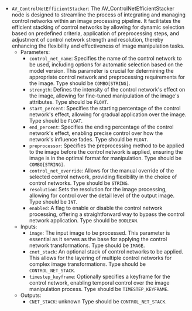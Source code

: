 - `AV_ControlNetEfficientStacker`: The AV_ControlNetEfficientStacker node is designed to streamline the process of integrating and managing control networks within an image processing pipeline. It facilitates the efficient stacking of control networks by allowing for dynamic selection based on predefined criteria, application of preprocessing steps, and adjustment of control network strength and resolution, thereby enhancing the flexibility and effectiveness of image manipulation tasks.
    - Parameters:
        - `control_net_name`: Specifies the name of the control network to be used, including options for automatic selection based on the model version. This parameter is crucial for determining the appropriate control network and preprocessing requirements for the image. Type should be `COMBO[STRING]`.
        - `strength`: Defines the intensity of the control network's effect on the image, allowing for fine-tuned manipulation of the image's attributes. Type should be `FLOAT`.
        - `start_percent`: Specifies the starting percentage of the control network's effect, allowing for gradual application over the image. Type should be `FLOAT`.
        - `end_percent`: Specifies the ending percentage of the control network's effect, enabling precise control over how the network's influence fades. Type should be `FLOAT`.
        - `preprocessor`: Specifies the preprocessing method to be applied to the image before the control network is applied, ensuring the image is in the optimal format for manipulation. Type should be `COMBO[STRING]`.
        - `control_net_override`: Allows for the manual override of the selected control network, providing flexibility in the choice of control networks. Type should be `STRING`.
        - `resolution`: Sets the resolution for the image processing, allowing for control over the detail level of the output image. Type should be `INT`.
        - `enabled`: A flag to enable or disable the control network processing, offering a straightforward way to bypass the control network application. Type should be `BOOLEAN`.
    - Inputs:
        - `image`: The input image to be processed. This parameter is essential as it serves as the base for applying the control network transformations. Type should be `IMAGE`.
        - `cnet_stack`: An optional stack of control networks to be applied. This allows for the layering of multiple control networks for complex image transformations. Type should be `CONTROL_NET_STACK`.
        - `timestep_keyframe`: Optionally specifies a keyframe for the control network, enabling temporal control over the image manipulation process. Type should be `TIMESTEP_KEYFRAME`.
    - Outputs:
        - `CNET_STACK`: unknown Type should be `CONTROL_NET_STACK`.
